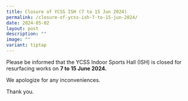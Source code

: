 ```yaml
---
title: Closure of YCSS ISH (7 to 15 Jun 2024)
permalink: /closure-of-ycss-ish-7-to-15-jun-2024/
date: 2024-05-02
layout: post
description: ""
image: ""
variant: tiptap
---
```

<p>Please be informed that the YCSS Indoor Sports Hall (ISH) is closed for
resurfacing works on <strong>7 to 15 June 2024. </strong>
</p>
<p>We apologize for any inconveniences.</p>
<p>Thank you.</p>